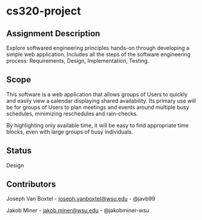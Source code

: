 # cs320-project
## Assignment Description
Explore softwared engineering principles hands-on through developing a simple web application.
Includes all the steps of the software engineering process: Requirements, Design, Implementation, Testing.

## Scope
This software is a web application that allows groups of Users to quickly and easily
view a calendar displaying shared availability. Its primary use will be for groups of
Users to plan meetings and events around multiple busy schedules, minimizing
reschedules and rain-checks.


By highlighting only available time, it will be easy to find
appropriate time blocks, even with large groups of busy individuals.

## Status
Design

## Contributors
Joseph Van Boxtel - joseph.vanboxtel@wsu.edu - @javb99

Jakob Miner - jakob.miner@wsu.edu - @jakobminer-wsu
